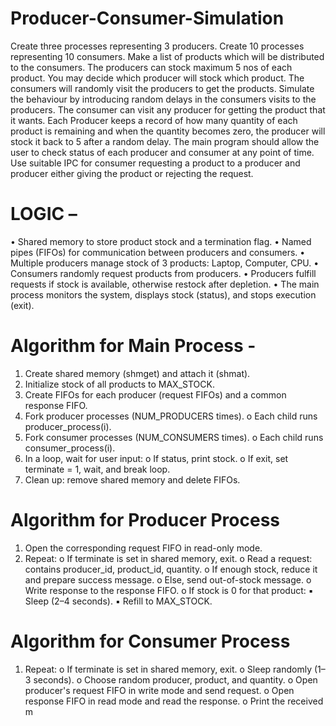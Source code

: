 # Producer-Consumer-Simulation
Create three processes representing 3 producers. Create 10 processes representing 10 consumers. 
Make a list of products which will be distributed to the consumers. The producers can stock maximum 
5 nos of each product. You may decide which producer will stock which product. The consumers will 
randomly visit the producers to get the products. Simulate the behaviour by introducing random 
delays in the consumers visits to the producers. The consumer can visit any producer for getting the 
product that it wants. Each Producer keeps a record of how many quantity of each product is 
remaining and when the quantity becomes zero, the producer will stock it back to 5 after a random 
delay. The main program should allow the user to check status of each producer and consumer at any 
point of time. Use suitable IPC for consumer requesting a product to a producer and producer either 
giving the product or rejecting the request. 
# LOGIC –  
• Shared memory to store product stock and a termination flag. 
• Named pipes (FIFOs) for communication between producers and consumers. 
• Multiple producers manage stock of 3 products: Laptop, Computer, CPU. 
• Consumers randomly request products from producers. 
• Producers fulfill requests if stock is available, otherwise restock after depletion. 
• The main process monitors the system, displays stock (status), and stops execution (exit). 
# Algorithm for Main Process - 
1. Create shared memory (shmget) and attach it (shmat). 
2. Initialize stock of all products to MAX_STOCK. 
3. Create FIFOs for each producer (request FIFOs) and a common response FIFO. 
4. Fork producer processes (NUM_PRODUCERS times). 
o Each child runs producer_process(i). 
5. Fork consumer processes (NUM_CONSUMERS times). 
o Each child runs consumer_process(i). 
6. In a loop, wait for user input: 
o If status, print stock. 
o If exit, set terminate = 1, wait, and break loop. 
7. Clean up: remove shared memory and delete FIFOs. 
# Algorithm for Producer Process 
1. Open the corresponding request FIFO in read-only mode. 
2. Repeat: 
o If terminate is set in shared memory, exit. 
o Read a request: contains producer_id, product_id, quantity. 
o If enough stock, reduce it and prepare success message. 
o Else, send out-of-stock message. 
o Write response to the response FIFO. 
o If stock is 0 for that product: 
▪ Sleep (2–4 seconds). 
▪ Refill to MAX_STOCK. 
# Algorithm for Consumer Process 
1. Repeat: 
o If terminate is set in shared memory, exit. 
o Sleep randomly (1–3 seconds). 
o Choose random producer, product, and quantity. 
o Open producer's request FIFO in write mode and send request. 
o Open response FIFO in read mode and read the response. 
o Print the received m
